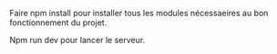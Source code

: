 

Faire npm install pour installer tous les modules nécessaeires au bon fonctionnement du projet.

Npm run dev pour lancer le serveur.